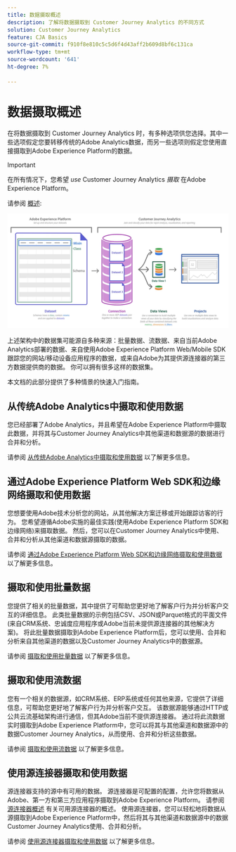 ```yaml
---
title: 数据摄取概述
description: 了解将数据摄取到 Customer Journey Analytics 的不同方式
solution: Customer Journey Analytics
feature: CJA Basics
source-git-commit: f910f8e810c5c5d6f4d43aff2b609d8bf6c131ca
workflow-type: tm+mt
source-wordcount: '641'
ht-degree: 7%

---
```



# 数据摄取概述

在将数据摄取到 Customer Journey Analytics 时，有多种选项供您选择。其中一些选项假定您要转移传统的Adobe Analytics数据，而另一些选项则假定您使用直接摄取到Adobe Experience Platform的数据。

>[!IMPORTANT]
>
>在所有情况下，您希望 _use_ Customer Journey Analytics _摄取_ 在Adobe Experience Platform。


请参阅 [概述](https://experienceleague.adobe.com/docs/analytics-platform/using/cja-overview/cja-overview.html?lang=zh-Hans):

![客户历程分析](./assets/cja-architecture.png)

上述架构中的数据集可能源自多种来源：批量数据、流数据、来自当前Adobe Analytics部署的数据、来自使用Adobe Experience Platform Web/Mobile SDK跟踪您的网站/移动设备应用程序的数据，或来自Adobe为其提供源连接器的第三方数据提供商的数据。 你可以拥有很多这样的数据集。

本文档的此部分提供了多种情景的快速入门指南。

## 从传统Adobe Analytics中摄取和使用数据

您已经部署了Adobe Analytics，并且希望在Adobe Experience Platform中摄取此数据，并将其与Customer Journey Analytics中其他渠道和数据源的数据进行合并和分析。

请参阅 [从传统Adobe Analytics中摄取和使用数据](./analytics.md) 以了解更多信息。

## 通过Adobe Experience Platform Web SDK和边缘网络摄取和使用数据

您想要使用Adobe技术分析您的网站，从其他解决方案迁移或开始跟踪访客的行为。 您希望遵循Adobe实施的最佳实践(使用Adobe Experience Platform SDK和边缘网络)来摄取数据。 然后，您可以在Customer Journey Analytics中使用、合并和分析从其他渠道和数据源摄取的数据。

请参阅 [通过Adobe Experience Platform Web SDK和边缘网络摄取和使用数据](./aepwebsdk.md) 以了解更多信息。

## 摄取和使用批量数据

您提供了相关的批量数据，其中提供了可帮助您更好地了解客户行为并分析客户交互的详细信息。 此类批量数据的示例包括CSV、JSON或Parquet格式的平面文件(来自CRM系统、忠诚度应用程序或Adobe当前未提供源连接器的其他解决方案)。 将此批量数据摄取到Adobe Experience Platform后，您可以使用、合并和分析来自其他渠道的数据以及Customer Journey Analytics中的数据源。

请参阅 [摄取和使用批量数据](./batch.md) 以了解更多信息。

## 摄取和使用流数据

您有一个相关的数据源，如CRM系统、ERP系统或任何其他来源，它提供了详细信息，可帮助您更好地了解客户行为并分析客户交互。 该数据源能够通过HTTP或公共云流基础架构进行通信，但其Adobe当前不提供源连接器。 通过将此流数据实时摄取到Adobe Experience Platform中，您可以将其与其他渠道和数据源中的数据Customer Journey Analytics，从而使用、合并和分析这些数据。

请参阅 [摄取和使用流数据](./streaming.md) 以了解更多信息。

## 使用源连接器摄取和使用数据

源连接器支持的源中有可用的数据。 源连接器是可配置的配置，允许您将数据从Adobe、第一方和第三方应用程序摄取到Adobe Experience Platform。 请参阅 [源连接器概述](https://experienceleague.adobe.com/docs/experience-platform/sources/home.html?lang=zh-Hans) 有关可用源连接器的概述。 使用源连接器，您可以轻松地将数据从源摄取到Adobe Experience Platform中，然后将其与其他渠道和数据源中的数据Customer Journey Analytics使用、合并和分析。

请参阅 [使用源连接器摄取和使用数据](./sources.md) 以了解更多信息。

